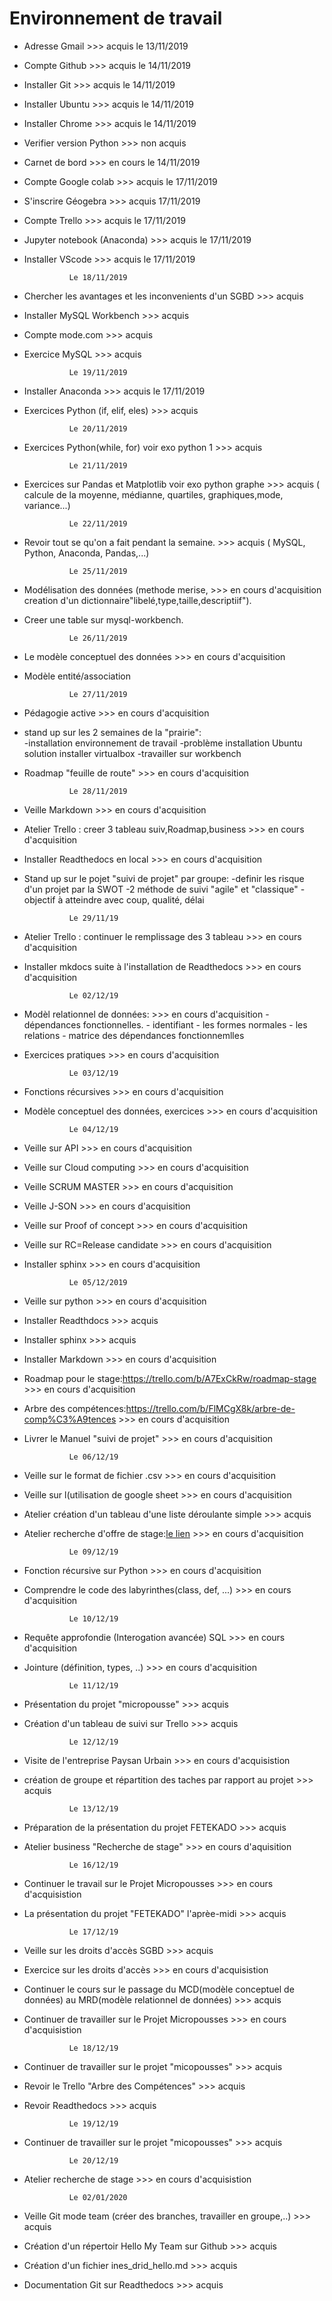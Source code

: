 Environnement de travail
========================


- Adresse Gmail 												>>> acquis  le 13/11/2019
- Compte Github 												>>> acquis  le 14/11/2019
- Installer Git 												>>> acquis  le 14/11/2019
- Installer Ubuntu 												>>> acquis  le 14/11/2019
- Installer Chrome 												>>> acquis  le 14/11/2019
- Verifier version Python 											>>> non acquis
- Carnet de bord 												>>> en cours  le 14/11/2019
- Compte Google colab 												>>> acquis le 17/11/2019
- S'inscrire Géogebra 												>>> acquis  17/11/2019
- Compte Trello 												>>> acquis  le 17/11/2019
- Jupyter notebook (Anaconda) 											>>> acquis  le 17/11/2019
- Installer VScode 												>>> acquis  le 17/11/2019

				Le 18/11/2019
	
- Chercher les avantages et les inconvenients d'un SGBD 							>>> acquis
- Installer MySQL Workbench 											>>> acquis
- Compte mode.com 												>>> acquis
- Exercice MySQL 												>>> acquis
	
			
				Le 19/11/2019


- Installer Anaconda 												>>> acquis le 17/11/2019
- Exercices Python (if, elif, eles)										>>> acquis 
				

				Le 20/11/2019


- Exercices Python(while, for) voir exo python 1								>>> acquis 


				Le 21/11/2019


- Exercices sur Pandas et Matplotlib voir exo python graphe							>>> acquis
  ( calcule de la moyenne, médianne, quartiles, graphiques,mode, variance...)


				Le 22/11/2019


- Revoir tout se qu'on a fait pendant la semaine.								>>> acquis
  ( MySQL, Python, Anaconda, Pandas,...)


				Le 25/11/2019


- Modélisation des données (methode merise, 									>>> en cours d'acquisition
  creation d'un dictionnaire"libelé,type,taille,descriptiif").
- Creer une table sur mysql-workbench.


				Le 26/11/2019


- Le modèle conceptuel des données										>>> en cours d'acquisition
- Modèle entité/association


				Le 27/11/2019

- Pédagogie active												>>> en cours d'acquisition
- stand up sur les 2 semaines de la "prairie":	
	-installation environnement de travail
	-problème installation Ubuntu solution installer virtualbox
	-travailler sur workbench
- Roadmap "feuille de route"											>>> en cours d'acquisition



				Le 28/11/2019


- Veille Markdown												>>> en cours d'acquisition
- Atelier Trello : creer 3 tableau suiv,Roadmap,business							>>> en cours d'acquisition
- Installer Readthedocs en local										>>> en cours d'acquisition
- Stand up sur le pojet "suivi de projet" par groupe:
	-definir les risque d'un projet par la SWOT
	-2 méthode de suivi "agile" et "classique"
	-objectif à atteindre avec coup, qualité, délai



				Le 29/11/19


- Atelier Trello : continuer le remplissage des 3 tableau							>>> en cours d'acquisition
- Installer mkdocs suite à l'installation de Readthedocs							>>> en cours d'acquisition

				
				Le 02/12/19

- Modèl relationnel de données: 										>>> en cours d'acquisition
			- dépendances fonctionnelles.
			- identifiant
			- les formes normales
			- les relations
			- matrice des dépendances fonctionnemlles
- Exercices pratiques												>>> en cours d'acquisition


				Le 03/12/19


- Fonctions récursives 												>>> en cours d'acquisition
- Modèle conceptuel des données, exercices									>>> en cours d'acquisition
		

				Le 04/12/19

- Veille sur API												>>> en cours d'acquisition
- Veille sur Cloud computing											>>> en cours d'acquisition
- Veille SCRUM MASTER												>>> en cours d'acquisition
- Veille J-SON													>>> en cours d'acquisition
- Veille sur Proof of concept											>>> en cours d'acquisition
- Veille sur RC=Release candidate										>>> en cours d'acquisition
- Installer sphinx 												>>> en cours d'acquisition


				Le 05/12/2019

- Veille sur python												>>> en cours d'acquisition
- Installer Readthdocs 												>>> acquis
- Installer sphinx												>>> acquis
- Installer Markdown												>>> en cours d'acquisition
- Roadmap pour le stage:https://trello.com/b/A7ExCkRw/roadmap-stage 						>>> en cours d'acquisition
- Arbre des compétences:https://trello.com/b/FlMCgX8k/arbre-de-comp%C3%A9tences					>>> en cours d'acquisition
- Livrer le Manuel "suivi de projet" 										>>> en cours d'acquisition 


				Le 06/12/19


- Veille sur le format de fichier .csv										>>> en cours d'acquisition
- Veille sur l(utilisation de google sheet									>>> en cours d'acquisition
- Atelier création d'un tableau d'une liste déroulante simple							>>> acquis
- Atelier recherche d'offre de stage:[le lien](https://docs.google.com/spreadsheets/d/1WYFz4Hbove46EdApUaoQsSlqJXPa9drf11udaCgxp3A/edit?usp=sharing)													>>> en cours d'acquisition


				Le 09/12/19

- Fonction récursive sur Python											>>> en cours d'acquisition
- Comprendre le code des labyrinthes(class, def, ...)								>>> en cours d'acquisition

			
				Le 10/12/19

- Requête approfondie (Interogation avancée) SQL 								>>> en cours d'acquisition
- Jointure (définition, types, ..)										>>> en cours d'acquisition


				Le 11/12/19

- Présentation du projet "micropousse"										>>> acquis
- Création d'un tableau de suivi sur Trello 									>>> acquis


				Le 12/12/19

- Visite de l'entreprise Paysan Urbain										>>> en cours d'acquisistion
- création de groupe et répartition des taches par rapport au projet						>>> acquis


				Le 13/12/19

- Préparation de la présentation du projet FETEKADO								>>> acquis
- Atelier business "Recherche de stage" 									>>> en cours d'aquisition


				Le 16/12/19

- Continuer le travail sur le Projet Micropousses								>>> en cours d'acquisistion
- La présentation du projet "FETEKADO" l'aprèe-midi								>>> acquis

				Le 17/12/19

- Veille sur les droits d'accès SGBD										>>> acquis
- Exercice sur les droits d'accès										>>> en cours d'acquisistion
- Continuer le cours sur le passage du MCD(modèle conceptuel de données) au MRD(modèle relationnel de données)	>>> acquis
- Continuer de travailler sur le Projet Micropousses								>>> en cours d'acquisistion

				Le 18/12/19

- Continuer de travailler sur le projet "micopousses"								>>> acquis
- Revoir le Trello "Arbre des Compétences"									>>> acquis
- Revoir Readthedocs												>>> acquis 


				Le 19/12/19

- Continuer de travailler sur le projet "micopousses"								>>> acquis


				Le 20/12/19

- Atelier recherche de stage											>>> en cours d'acquisistion 


				Le 02/01/2020

- Veille Git mode team (créer des branches, travailler en groupe,..)						>>> acquis
- Création d'un répertoir Hello My Team sur Github								>>> acquis
- Création d'un fichier ines_drid_hello.md									>>> acquis
- Documentation Git sur Readthedocs										>>> acquis 
